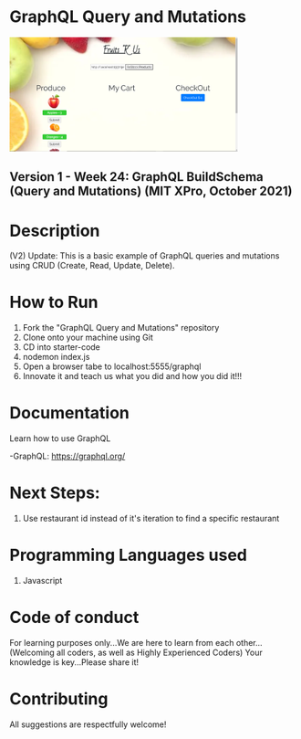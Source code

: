 # GraphQL Query and Mutations

<img src="https://github.com/jamallangoy/ShoppingCart-V2-/blob/main/ShoppingCart(V2)%20Snippet.PNG" width="400px" height="200px" />


## Version 1 - Week 24: GraphQL BuildSchema (Query and Mutations) (MIT XPro, October 2021)

# Description

(V2) Update: This is a basic example of GraphQL queries and mutations using CRUD (Create, Read, Update, Delete).

# How to Run

1) Fork the "GraphQL Query and Mutations" repository
2) Clone onto your machine using Git
3) CD into starter-code
4) nodemon index.js
5) Open a browser tabe to localhost:5555/graphql
6) Innovate it and teach us what you did and how you did it!!!


# Documentation

Learn how to use GraphQL

-GraphQL: https://graphql.org/

# Next Steps:
1) Use restaurant id instead of it's iteration to find a specific restaurant



# Programming Languages used
1) Javascript


# Code of conduct
For learning purposes only...We are here to learn from each other...(Welcoming all coders, as well as Highly Experienced Coders) Your knowledge is key...Please share it!

# Contributing
All suggestions are respectfully welcome! 

